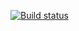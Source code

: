 [![Build status](https://ci.appveyor.com/api/projects/status/vs0sghv5sll90q2h?svg=true)](https://ci.appveyor.com/project/NetologyAlex/diplome)
